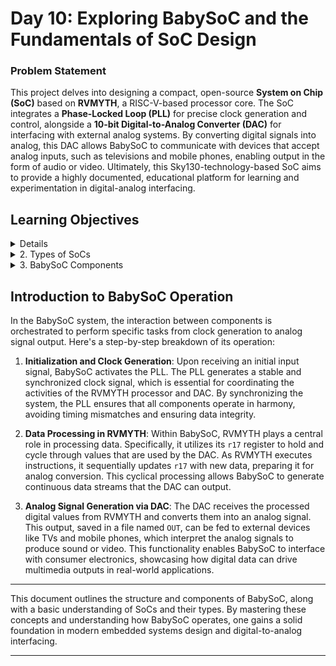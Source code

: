 # Day 10: Exploring BabySoC and the Fundamentals of SoC Design

### Problem Statement
This project delves into designing a compact, open-source **System on Chip (SoC)** based on **RVMYTH**, a RISC-V-based processor core. The SoC integrates a **Phase-Locked Loop (PLL)** for precise clock generation and control, alongside a **10-bit Digital-to-Analog Converter (DAC)** for interfacing with external analog systems. By converting digital signals into analog, this DAC allows BabySoC to communicate with devices that accept analog inputs, such as televisions and mobile phones, enabling output in the form of audio or video. Ultimately, this Sky130-technology-based SoC aims to provide a highly documented, educational platform for learning and experimentation in digital-analog interfacing.

## Learning Objectives

<details>
## Understanding System on a Chip (SoC)

A **System on a Chip (SoC)** is like a mini-computer built on a single chip. Instead of needing separate parts for each function, an SoC combines everything into one small package. This makes it especially useful for devices where space, power, and efficiency are important, like smartphones, smartwatches, and tablets. Let's break down what an SoC includes and why it's essential:

### Key Parts of an SoC

1. **CPU (Central Processing Unit)**:
   - The brain of the SoC, handling all main instructions and decisions.
   - Manages tasks like calculations, data processing, and running applications.

2. **Memory**:
   - **RAM** (Random Access Memory) for temporarily storing data as you use the device.
   - **ROM** or **Flash Storage** for keeping information saved even when the device is off.

3. **I/O Ports (Input/Output)**:
   - Connects the SoC to other parts or devices, like a camera, USB, or even your headphones.
   - These ports let the SoC send and receive data externally.

4. **Graphics Processing Unit (GPU)**:
   - Responsible for creating visuals on your screen.
   - Used for gaming, watching videos, or any activity involving images or animations.

5. **Digital Signal Processor (DSP)**:
   - Specialized in processing audio and video signals.
   - Helps with tasks like noise reduction in phone calls or enhancing video quality.

6. **Power Management**:
   - Regulates power usage within the SoC, making sure the chip operates efficiently.
   - This is crucial for extending battery life in portable devices.

7. **Special Features**:
   - Additional features may include Wi-Fi, Bluetooth, and even security modules for safe data handling.
   - These features vary depending on the specific purpose of the SoC.

### Why SoCs Are Awesome

- **Space Saving**: By combining everything into one chip, SoCs help make devices smaller and more portable.
- **Energy Efficient**: Because all the parts are so close together, they use less power, which is especially important for battery-operated devices.
- **High Performance**: Since data doesn't have to travel far, SoCs can process information faster.
- **Cost Effective**: Building a single chip is often cheaper than using multiple parts, reducing the cost for manufacturers and, ultimately, for consumers.
- **Reliable**: Fewer parts mean fewer points of failure, making devices with SoCs generally more dependable.

### Where You’ll Find SoCs

- **Smartphones & Tablets**: Almost all modern mobile devices use SoCs because of their compact size and efficiency.
- **Wearables**: Devices like smartwatches rely on SoCs for their small size and low power use.
- **IoT Gadgets**: Internet of Things devices, like smart home sensors, often use SoCs to handle tasks like monitoring and connecting to Wi-Fi.
- **Cars, TVs, and More**: Embedded systems in cars, TVs, and appliances may also use SoCs to manage their internal functions.

### Some Popular SoCs You Might Know

- **Apple A-Series**: Powers iPhones and iPads.
- **Qualcomm Snapdragon**: Found in many Android phones.
- **Samsung Exynos**: Built for Samsung devices.
- **NVIDIA Tegra**: Powers devices like the Nintendo Switch.

### Challenges with SoCs

- **Complex Design**: Creating an SoC is complicated. Combining multiple functions in one small space requires advanced design skills.
- **Heat Issues**: Packing many components together can lead to overheating. SoCs need cooling solutions to work well over time.
- **Less Flexibility**: Once an SoC is designed, it’s hard to change. This is because each SoC is built for specific tasks or devices.

---

In summary, **System on a Chip (SoC)** technology allows us to create powerful, efficient, and compact devices by combining multiple components into one chip. This is why your phone, smartwatch, and even some household appliances can do so much in such a small package.
</details>

<details>
<summary>2. Types of SoCs</summary>

   - **Microcontroller-based SoC**: This type of SoC centers around a microcontroller, which is a small computing device designed for controlling specific tasks in embedded applications. These SoCs are optimized for low power consumption and are used in devices where computational needs are relatively modest, such as home appliances, automotive systems, and IoT devices. They are cost-effective solutions for handling specific, repetitive tasks with limited resource requirements.

   - **Microprocessor-based SoC**: A microprocessor-based SoC uses a more advanced processing unit (compared to microcontrollers) to handle complex computations and multitasking. These SoCs are commonly found in applications that require higher processing power, such as smartphones, tablets, and high-performance embedded systems. They can run full-scale operating systems and support diverse applications, making them versatile for tasks that demand more extensive computational capabilities.

   - **Application-Specific SoC**: These SoCs are tailored for specific applications that require optimized performance beyond general-purpose microcontrollers or microprocessors. Examples include SoCs used in graphics processing, network devices, and high-performance multimedia applications. By designing the architecture specifically for a particular use case, these SoCs achieve enhanced efficiency and speed, ideal for tasks like video processing, AI acceleration, and high-frequency trading.

</details>

<details>
<summary>3. BabySoC Components</summary>

   - **RVMYTH (RISC-V Based CPU)**: RVMYTH serves as the core processing unit of BabySoC. Built on the open-source RISC-V architecture, RVMYTH provides a modular and customizable CPU that can handle essential processing tasks within the SoC. RISC-V's simplicity and flexibility make it well-suited for educational purposes, allowing developers to study and modify its architecture easily. In BabySoC, RVMYTH coordinates data processing and communication with other components, especially the DAC.

   - **Phase-Locked Loop (PLL)**: The PLL is a control system that locks the output frequency of the SoC’s clock signal to a reference input frequency. PLLs are essential in modern electronics, as they ensure synchronization across various system parts by generating stable and accurate clock signals. In BabySoC, the PLL plays a vital role in clock distribution, ensuring that RVMYTH and DAC operate in sync. PLLs are widely used in clock generation, modulation, and data recovery in communication systems, making them integral to achieving reliable operation.

   - **Digital-to-Analog Converter (DAC)**: The DAC converts digital data processed by RVMYTH into an analog signal that external devices can understand. In BabySoC, the 10-bit DAC transforms the digital values stored in RVMYTH's registers into analog outputs that can drive audio or video displays. DACs are critical in systems that interact with the physical world, such as audio-visual equipment and communications hardware, as they enable the seamless transfer of digital information to analog environments.

</details>

## Introduction to BabySoC Operation

In the BabySoC system, the interaction between components is orchestrated to perform specific tasks from clock generation to analog signal output. Here's a step-by-step breakdown of its operation:

1. **Initialization and Clock Generation**: Upon receiving an initial input signal, BabySoC activates the PLL. The PLL generates a stable and synchronized clock signal, which is essential for coordinating the activities of the RVMYTH processor and DAC. By synchronizing the system, the PLL ensures that all components operate in harmony, avoiding timing mismatches and ensuring data integrity.

2. **Data Processing in RVMYTH**: Within BabySoC, RVMYTH plays a central role in processing data. Specifically, it utilizes its `r17` register to hold and cycle through values that are used by the DAC. As RVMYTH executes instructions, it sequentially updates `r17` with new data, preparing it for analog conversion. This cyclical processing allows BabySoC to generate continuous data streams that the DAC can output.

3. **Analog Signal Generation via DAC**: The DAC receives the processed digital values from RVMYTH and converts them into an analog signal. This output, saved in a file named `OUT`, can be fed to external devices like TVs and mobile phones, which interpret the analog signals to produce sound or video. This functionality enables BabySoC to interface with consumer electronics, showcasing how digital data can drive multimedia outputs in real-world applications.

---

This document outlines the structure and components of BabySoC, along with a basic understanding of SoCs and their types. By mastering these concepts and understanding how BabySoC operates, one gains a solid foundation in modern embedded systems design and digital-to-analog interfacing.

---
